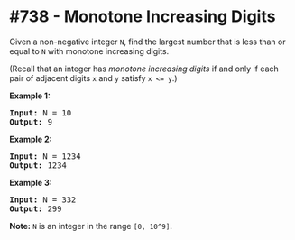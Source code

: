 # \#738 - Monotone Increasing Digits
<p>
Given a non-negative integer <code>N</code>, find the largest number that is less than or equal to <code>N</code> with monotone increasing digits.
</p><p>
(Recall that an integer has <i>monotone increasing digits</i> if and only if each pair of adjacent digits <code>x</code> and <code>y</code> satisfy <code>x <= y</code>.)
</p><p>

<p><b>Example 1:</b><br />
<pre>
<b>Input:</b> N = 10
<b>Output:</b> 9
</pre>
</p>

<p><b>Example 2:</b><br />
<pre>
<b>Input:</b> N = 1234
<b>Output:</b> 1234
</pre>
</p>

<p><b>Example 3:</b><br />
<pre>
<b>Input:</b> N = 332
<b>Output:</b> 299
</pre>
</p>

<p><b>Note:</b>
<code>N</code> is an integer in the range <code>[0, 10^9]</code>.
</p>